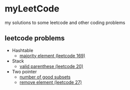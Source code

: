 # myLeetCode
my solutions to some leetcode and other coding problems

## leetcode problems
* Hashtable
  * [majority element (leetcode 169)](/leetcode/majority_element.md)
* Stack
  * [valid parenthese (leetcode 20)](/leetcode/valid_parenthese.md)
* Two pointer
  * [number of good subsets](/leetcode/number_of_good_subsets.md)
  * [remove element (leetcode 27)](/leetcode/remove_element.md)
 

